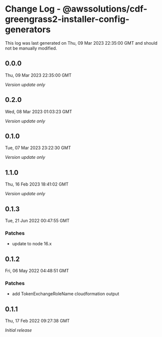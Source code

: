 # Change Log - @awssolutions/cdf-greengrass2-installer-config-generators

This log was last generated on Thu, 09 Mar 2023 22:35:00 GMT and should not be manually modified.

## 0.0.0

Thu, 09 Mar 2023 22:35:00 GMT

_Version update only_

## 0.2.0

Wed, 08 Mar 2023 01:03:23 GMT

_Version update only_

## 0.1.0

Tue, 07 Mar 2023 23:22:30 GMT

_Version update only_

## 1.1.0

Thu, 16 Feb 2023 18:41:02 GMT

_Version update only_

## 0.1.3

Tue, 21 Jun 2022 00:47:55 GMT

### Patches

- update to node 16.x

## 0.1.2

Fri, 06 May 2022 04:48:51 GMT

### Patches

- add TokenExchangeRoleName cloudformation output

## 0.1.1

Thu, 17 Feb 2022 09:27:38 GMT

_Initial release_
